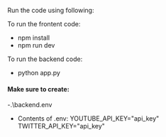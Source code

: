 Run the code using following:

To run the frontent code:
- npm install
- npm run dev

To run the backend code:
- python app.py

#### Make sure to create:
-.\backend\.env
- Contents of .env:
    YOUTUBE_API_KEY="api_key"
    TWITTER_API_KEY="api_key"